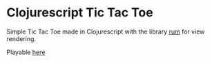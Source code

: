# Clojurescript Tic Tac Toe

Simple Tic Tac Toe made in Clojurescript with the library [rum](https://github.com/tonsky/rum) for view rendering.

Playable [here](https://dany-kun.github.io/clojurescript-rum-tic-tac-toe/resources/public)